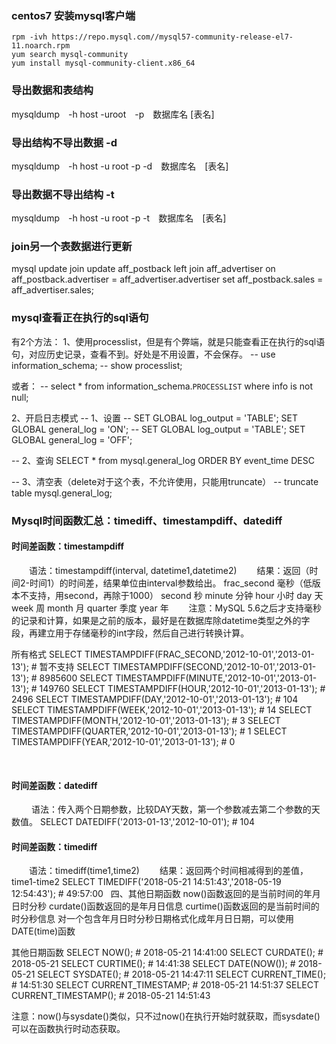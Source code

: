 

### centos7 安装mysql客户端
```
rpm -ivh https://repo.mysql.com//mysql57-community-release-el7-11.noarch.rpm
yum search mysql-community
yum install mysql-community-client.x86_64
```

### 导出数据和表结构
mysqldump　-h host -uroot　-p　数据库名 [表名]

### 导出结构不导出数据 -d
mysqldump　-h host -u root -p -d　数据库名　[表名]

### 导出数据不导出结构 -t
mysqldump　-h host -u root -p -t　数据库名　[表名]




### join另一个表数据进行更新
mysql update join
update aff_postback 
    left join aff_advertiser on aff_postback.advertiser = aff_advertiser.advertiser 
    set aff_postback.sales = aff_advertiser.sales;  

### mysql查看正在执行的sql语句
有2个方法：
1、使用processlist，但是有个弊端，就是只能查看正在执行的sql语句，对应历史记录，查看不到。好处是不用设置，不会保存。
-- use information_schema;
-- show processlist;

或者：
-- select * from information_schema.`PROCESSLIST` where info is not null;

2、开启日志模式
-- 1、设置
-- SET GLOBAL log_output = 'TABLE';  SET GLOBAL general_log = 'ON';
-- SET GLOBAL log_output = 'TABLE';  SET GLOBAL general_log = 'OFF';

-- 2、查询
SELECT * from mysql.general_log ORDER BY    event_time DESC

-- 3、清空表（delete对于这个表，不允许使用，只能用truncate）
-- truncate table mysql.general_log;

### Mysql时间函数汇总：timediff、timestampdiff、datediff

#### 时间差函数：timestampdiff
　　语法：timestampdiff(interval, datetime1,datetime2)
　　结果：返回（时间2-时间1）的时间差，结果单位由interval参数给出。
frac_second 毫秒（低版本不支持，用second，再除于1000）
second 秒
minute 分钟
hour 小时
day 天
week 周
month 月
quarter 季度
year 年
　　注意：MySQL 5.6之后才支持毫秒的记录和计算，如果是之前的版本，最好是在数据库除datetime类型之外的字段，再建立用于存储毫秒的int字段，然后自己进行转换计算。

所有格式
SELECT TIMESTAMPDIFF(FRAC_SECOND,'2012-10-01','2013-01-13'); # 暂不支持
SELECT TIMESTAMPDIFF(SECOND,'2012-10-01','2013-01-13'); # 8985600
SELECT TIMESTAMPDIFF(MINUTE,'2012-10-01','2013-01-13'); # 149760
SELECT TIMESTAMPDIFF(HOUR,'2012-10-01','2013-01-13'); # 2496
SELECT TIMESTAMPDIFF(DAY,'2012-10-01','2013-01-13'); # 104
SELECT TIMESTAMPDIFF(WEEK,'2012-10-01','2013-01-13'); # 14
SELECT TIMESTAMPDIFF(MONTH,'2012-10-01','2013-01-13'); # 3
SELECT TIMESTAMPDIFF(QUARTER,'2012-10-01','2013-01-13'); # 1
SELECT TIMESTAMPDIFF(YEAR,'2012-10-01','2013-01-13'); # 0

 
#### 时间差函数：datediff
 　　语法：传入两个日期参数，比较DAY天数，第一个参数减去第二个参数的天数值。
SELECT DATEDIFF('2013-01-13','2012-10-01'); # 104
 
#### 时间差函数：timediff
　　语法：timediff(time1,time2)
　　结果：返回两个时间相减得到的差值，time1-time2
SELECT TIMEDIFF('2018-05-21 14:51:43','2018-05-19 12:54:43');	# 49:57:00
 
四、其他日期函数
now()函数返回的是当前时间的年月日时分秒
curdate()函数返回的是年月日信息
curtime()函数返回的是当前时间的时分秒信息
对一个包含年月日时分秒日期格式化成年月日日期，可以使用DATE(time)函数

其他日期函数
SELECT NOW(); # 2018-05-21 14:41:00
SELECT CURDATE(); # 2018-05-21
SELECT CURTIME(); # 14:41:38
SELECT DATE(NOW()); # 2018-05-21
SELECT SYSDATE(); # 2018-05-21 14:47:11
SELECT CURRENT_TIME(); # 14:51:30
SELECT CURRENT_TIMESTAMP; # 2018-05-21 14:51:37
SELECT CURRENT_TIMESTAMP(); # 2018-05-21 14:51:43

注意：now()与sysdate()类似，只不过now()在执行开始时就获取，而sysdate()可以在函数执行时动态获取。
